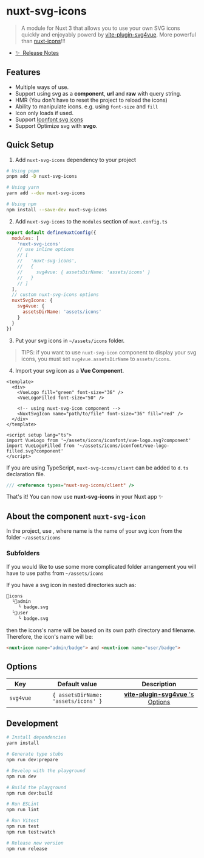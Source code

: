 # nuxt-svg-icons

> A module for Nuxt 3 that allows you to use your own SVG icons quickly and enjoyably powerd by <a href="https://github.com/yisibell/vite-plugin-svg4vue" target="_blank">vite-plugin-svg4vue</a>. More powerful than <a href="https://github.com/gitFoxCode/nuxt-icons">nuxt-icons</a>!!!

- [✨ &nbsp;Release Notes](/CHANGELOG.md)
<!-- - [📖 &nbsp;Documentation](https://example.com) -->

## Features

- Multiple ways of use.
- Support using svg as a **component**, **url** and **raw** with query string.
- HMR (You don't have to reset the project to reload the icons)
- Ability to manipulate icons. e.g. using `font-size` and `fill`
- Icon only loads if used.
- Support <a href="https://www.iconfont.cn/"> Iconfont svg icons </a>
- Support Optimize svg with **svgo**.

## Quick Setup

1. Add `nuxt-svg-icons` dependency to your project

```bash
# Using pnpm
pnpm add -D nuxt-svg-icons

# Using yarn
yarn add --dev nuxt-svg-icons

# Using npm
npm install --save-dev nuxt-svg-icons
```

2. Add `nuxt-svg-icons` to the `modules` section of `nuxt.config.ts`

```js
export default defineNuxtConfig({
  modules: [
    'nuxt-svg-icons'
    // use inline options
    // [
    //   'nuxt-svg-icons',
    //   {
    //     svg4vue: { assetsDirName: 'assets/icons' }
    //   }
    // ]
  ],
  // custom nuxt-svg-icons options
  nuxtSvgIcons: {
    svg4vue: {
      assetsDirName: 'assets/icons'
    }
  }
})
```

3. Put your svg icons in `~/assets/icons` folder.

> TIPS: if you want to use `nuxt-svg-icon` component to display your svg icons, you must set `svg4vue.assetsDirName` to `assets/icons`.

4. Import your svg icon as a **Vue Component**.

``` vue
<template>
  <div>
    <VueLogo fill="green" font-size="36" />
    <VueLogoFilled font-size="50" />

    <!-- using nuxt-svg-icon component -->
    <NuxtSvgIcon name="path/to/file" font-size="36" fill="red" />
  </div>
</template>

<script setup lang="ts">
import VueLogo from '~/assets/icons/iconfont/vue-logo.svg?component'
import VueLogoFilled from '~/assets/icons/iconfont/vue-logo-filled.svg?component'
</script>
```

If you are using TypeScript, `nuxt-svg-icons/client` can be added to `d.ts` declaration file.

``` ts
/// <reference types="nuxt-svg-icons/client" />
```

That's it! You can now use **nuxt-svg-icons** in your Nuxt app ✨

## About the component `nuxt-svg-icon`

In the project, use <nuxt-svg-icon name="">, where name is the name of your svg icon from the folder `~/assets/icons`

### Subfolders

If you would like to use some more complicated folder arrangement you will have to use paths from `~/assets/icons`

If you have a svg icon in nested directories such as:

```html
📁icons
  └📁admin
  ⠀⠀└ badge.svg
  └📁user
  ⠀⠀└ badge.svg
```

then the icons's name will be based on its own path directory and filename. Therefore, the icon's name will be:

```html
<nuxt-icon name="admin/badge"> and <nuxt-icon name="user/badge">
```

## Options

| Key | Default value | Description |
| :---: | :---: | :---: |
| `svg4vue`| `{ assetsDirName: 'assets/icons' }` | <a href="https://github.com/yisibell/vite-plugin-svg4vue#options">**vite-plugin-svg4vue** 's Options</a> |

## Development

```bash
# Install dependencies
yarn install

# Generate type stubs
npm run dev:prepare

# Develop with the playground
npm run dev

# Build the playground
npm run dev:build

# Run ESLint
npm run lint

# Run Vitest
npm run test
npm run test:watch

# Release new version
npm run release
```
